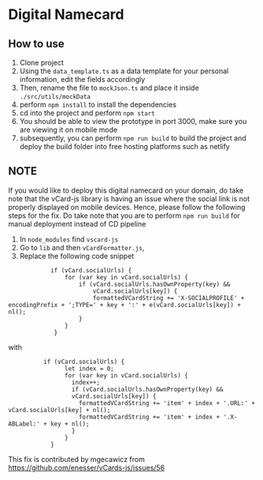 # Digital Namecard

## How to use

1. Clone project
2. Using the `data_template.ts` as a data template for your personal information, edit the fields accordingly
3. Then, rename the file to `mockJson.ts` and place it inside `./src/utils/mockData`
4. perform `npm install` to install the dependencies
5. cd into the project and perform `npm start`
6. You should be able to view the prototype in port 3000, make sure you are viewing it on mobile mode
7. subsequently, you can perform `npm run build` to build the project and deploy the build folder into free hosting platforms such as netlify

## NOTE

If you would like to deploy this digital namecard on your domain, do take note that the vCard-js library is having an issue where the social link is not properly displayed on mobile devices. Hence, please follow the following steps for the fix. Do take note that you are to perform `npm run build` for manual deployment instead of CD pipeline

1. In `node_modules` find `vscard-js`
2. Go to `lib` and then `vCardFormatter.js`,
3. Replace the following code snippet

```
			if (vCard.socialUrls) {
			 	for (var key in vCard.socialUrls) {
			 		if (vCard.socialUrls.hasOwnProperty(key) &&
			 			vCard.socialUrls[key]) {
			 			formattedVCardString += 'X-SOCIALPROFILE' + encodingPrefix + ';TYPE=' + key + ':' + e(vCard.socialUrls[key]) + nl();
			 		}
			 	}
			 }
```

with

```
		  if (vCard.socialUrls) {
				let index = 0;
				for (var key in vCard.socialUrls) {
				  index++;
				  if (vCard.socialUrls.hasOwnProperty(key) &&
				  vCard.socialUrls[key]) {
				    formattedVCardString += 'item' + index + '.URL:' + vCard.socialUrls[key] + nl();
				    formattedVCardString += 'item' + index + '.X-ABLabel:' + key + nl();
				  }
				}
			}
```

This fix is contributed by mgecawicz from https://github.com/enesser/vCards-js/issues/56
